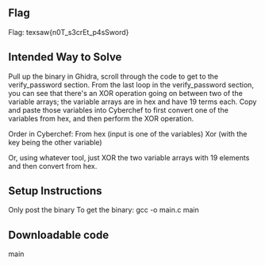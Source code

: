 ## Flag
Flag: texsaw{n0T_s3crEt_p4sSword}

## Intended Way to Solve
Pull up the binary in Ghidra, scroll through the code to get to the verify_password section.
From the last loop in the verify_password section, you can see that there's an 
XOR operation going on between two of the variable arrays; the variable arrays are
in hex and have 19 terms each. Copy and paste those variables into
Cyberchef to first convert one of the variables from hex, and then perform the XOR
operation.

Order in Cyberchef:
From hex (input is one of the variables)
Xor (with the key being the other variable)

Or, using whatever tool, just XOR the two variable arrays with 19 elements
and then convert from hex.

## Setup Instructions
Only post the binary
To get the binary: gcc -o main.c main

## Downloadable code
main
